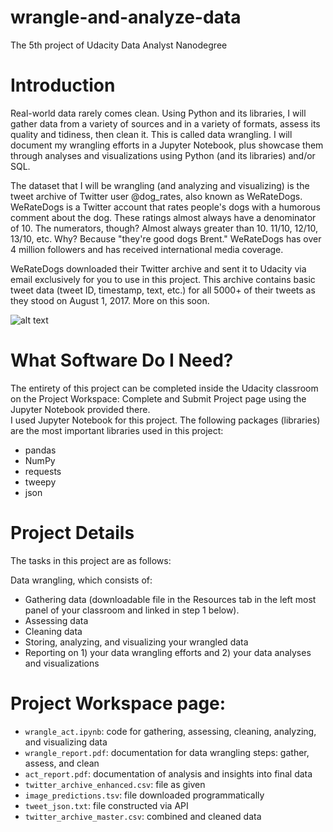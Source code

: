 # wrangle-and-analyze-data
The 5th project of Udacity Data Analyst Nanodegree
# Introduction
Real-world data rarely comes clean. Using Python and its libraries, I will gather data from a variety of sources and in a variety of formats, assess its quality and tidiness, then clean it. This is called data wrangling. I will document my wrangling efforts in a Jupyter Notebook, plus showcase them through analyses and visualizations using Python (and its libraries) and/or SQL.

The dataset that I will be wrangling (and analyzing and visualizing) is the tweet archive of Twitter user @dog_rates, also known as WeRateDogs. WeRateDogs is a Twitter account that rates people's dogs with a humorous comment about the dog. These ratings almost always have a denominator of 10. The numerators, though? Almost always greater than 10. 11/10, 12/10, 13/10, etc. Why? Because "they're good dogs Brent." WeRateDogs has over 4 million followers and has received international media coverage.

WeRateDogs downloaded their Twitter archive and sent it to Udacity via email exclusively for you to use in this project. This archive contains basic tweet data (tweet ID, timestamp, text, etc.) for all 5000+ of their tweets as they stood on August 1, 2017. More on this soon.

![alt text](https://d17h27t6h515a5.cloudfront.net/topher/2017/October/59dd378f_dog-rates-social/dog-rates-social.jpg)


# What Software Do I Need?
The entirety of this project can be completed inside the Udacity classroom on the Project Workspace: Complete and Submit Project page using the Jupyter Notebook provided there. <br>
I used Jupyter Notebook for this project.
The following packages (libraries) are the most important libraries used in this project:
* pandas
* NumPy
* requests
* tweepy
* json


# Project Details
The tasks in this project are as follows:

Data wrangling, which consists of:
* Gathering data (downloadable file in the Resources tab in the left most panel of your classroom and linked in step 1 below).
* Assessing data
* Cleaning data
* Storing, analyzing, and visualizing your wrangled data
* Reporting on 1) your data wrangling efforts and 2) your data analyses and visualizations


# Project Workspace page:
* `wrangle_act.ipynb`: code for gathering, assessing, cleaning, analyzing, and visualizing data
* `wrangle_report.pdf`: documentation for data wrangling steps: gather, assess, and clean
* `act_report.pdf`: documentation of analysis and insights into final data
* `twitter_archive_enhanced.csv`: file as given
* `image_predictions.tsv`: file downloaded programmatically
* `tweet_json.txt`: file constructed via API
* `twitter_archive_master.csv`: combined and cleaned data
